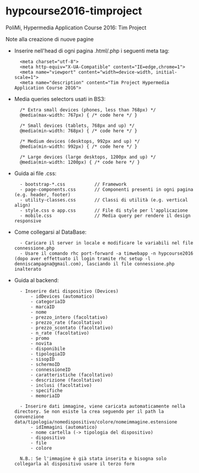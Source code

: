 # hypcourse2016-timproject
PoliMi, Hypermedia Application Course 2016: Tim Project

Note alla creazione di nuove pagine

- Inserire nell'head di ogni pagina .html/.php i seguenti meta tag:
    
        <meta charset="utf-8">
        <meta http-equiv="X-UA-Compatible" content="IE=edge,chrome=1">
        <meta name="viewport" content="width=device-width, initial-scale=1">
        <meta name="description" content="Tim Project Hypermedia Application Course 2016">
        
- Media queries selectors usati in BS3:
        
        /* Extra small devices (phones, less than 768px) */
        @media(max-width: 767px) { /* code here */ }
        
        /* Small devices (tablets, 768px and up) */
        @media(min-width: 768px) { /* code here */ }
        
        /* Medium devices (desktops, 992px and up) */
        @media(min-width: 992px) { /* code here */ }
        
        /* Large devices (large desktops, 1200px and up) */
        @media(min-width: 1200px) { /* code here */ }

- Guida ai file .css:

        - bootstrap-*.css           // Framework
        - page-components.css       // Componenti presenti in ogni pagina (e.g. header, footer)
        - utility-classes.css       // Classi di utilità (e.g. vertical align)
        - style.css o app.css       // File di style per l'applicazione
        - mobile.css                // Media query per rendere il design responsive

- Come collegarsi al DataBase:

        - Caricare il server in locale e modificare le variabili nel file connessione.php
        - Usare il comando rhc port-forward -a timwebapp -n hypcourse2016 (dopo aver effettuato il login tramite rhc setup -l denniscampagna@gmail.com), lasciando il file connessione.php inalterato

- Guida al backend:

        - Inserire dati dispositivo (Devices)
            - idDevices (automatico)
            - categoriaID
            - marcaID
            - nome
            - prezzo_intero (facoltativo)
            - prezzo_rate (facoltativo)
            - prezzo_scontato (facoltativo)
            - n_rate (facoltativo)
            - promo
            - novita
            - disponibile
            - tipologiaID
            - sisopID
            - schermoID
            - connessioneID
            - caratteristiche (facoltativo)
            - descrizione (facoltativo)
            - inclusi (facoltativo)
            - specifiche
            - memoriaID
            
        - Inserire dati immagine, viene caricata automaticamente nella directory. Se non esiste la crea seguendo per il path la convenzione data/tipologia/nomedispositivo/colore/nomeimmagine.estensione
            - idImmagini (automatico)
            - nome cartella (-> tipologia del dispositivo)
            - dispositivo
            - file
            - colore
            
        N.B.: Se l'immagine è già stata inserita e bisogna solo collegarla al dispositivo usare il terzo form